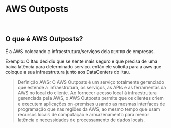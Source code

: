 # AWS Outposts

<br>

## O que é AWS Outposts?

É a AWS colocando a infraestrutura/serviços dela `DENTRO` de empresas.

Exemplo: O Itau decidiu que se sente mais seguro e que precisa de uma baixa latência para determinado serviço.
então ele solicita para a aws que coloque a sua infraestrutura junto aos DataCenters do Itau.

> Definição AWS: O AWS Outposts é um serviço totalmente gerenciado que estende a infraestrutura, os serviços, as APIs e as ferramentas da AWS no local do cliente. Ao fornecer acesso local à infraestrutura gerenciada pela AWS, o AWS Outposts permite que os clientes criem e executem aplicações on-premises usando as mesmas interfaces de programação que nas regiões da AWS, ao mesmo tempo que usam recursos locais de computação e armazenamento para menor latência e necessidades de processamento de dados locais.
